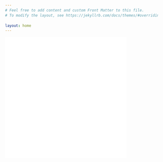 ```yaml
---
# Feel free to add content and custom Front Matter to this file.
# To modify the layout, see https://jekyllrb.com/docs/themes/#overriding-theme-defaults

layout: home
---
```


![logo](https://github.com/pwnthenope/pwnthenope.github.io/blob/main/static/logo.svg?raw=true)
